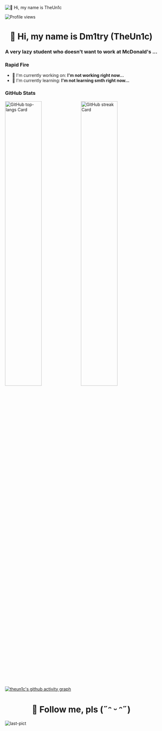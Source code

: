 ![👋 Hi, my name is TheUn1c](https://avatars.mds.yandex.net/i?id=dd0bceef98ffc0ef37cd380d592bbcaa_l-5350576-images-thumbs&n=13)

![Profile views](https://komarev.com/ghpvc/?username=theun1c&label=Profile%20views&color=0e75b6&style=flat)

<div id="toc">
  <ul align="center" style="list-style: none">
    <summary>
      <h1>
        👋 Hi, my name is Dm1try (TheUn1c)
      </h1>
    </summary>
  </ul>
</div>

 **<h3 align="center">A very lazy student who doesn't want to work at McDonald's ...</h3>**

**<h3 align="left">Rapid Fire</h3>**

- 💼 I'm currently working on: **I'm not working right now...**
- 🌱 I'm currently learning: **I'm not learning smth right now...**

 **<h3 align="left">GitHub Stats</h3>**

<p align="left">
  <img width="49%" src="https://github-readme-stats.vercel.app/api/top-langs?username=theun1c&theme=tokyonight&hide_title=false&layout=compact&langs_count=6&hide_progress=false&card_width=400" alt="GitHub top-langs Card" />
  <img width="49%" src="https://streak-stats.demolab.com/?user=theun1c&theme=tokyonight&hide_border=false&border_radius=4.5&date_format=M+j%5B%2C+Y%5D&mode=daily&disable_animations=false&hide_total_contributions=false&hide_current_streak=false&hide_longest_streak=false&exclude_days=&locale=en&card_height=200" alt="GitHub streak Card" />
</p>

[![theun1c's github activity graph](https://github-readme-activity-graph.vercel.app/graph?username=theun1c&theme=tokyo-night)](https://github.com/theun1c/github-readme-activity-graph)

<div id="toc">
  <ul align="center" style="list-style: none">
    <summary>
      <h1>
          🙌 Follow me, pls (˶ᵔ ᵕ ᵔ˶)
      </h1>
    </summary>
  </ul>
</div>

![last-pict](https://avatars.mds.yandex.net/i?id=f9346aba5713f3fdfc7b3c84f3a5d465_l-5827319-images-thumbs&n=13)
